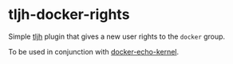 tljh-docker-rights
==================

Simple [tljh](https://tljh.jupyter.org) plugin that gives a new user rights to the `docker` group.

To be used in conjunction with [docker-echo-kernel](https://github.com/namin/docker-echo-kernel).
